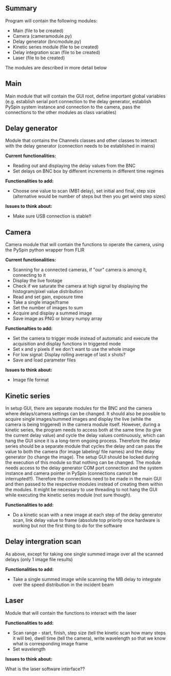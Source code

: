 Summary
-------

Program will contain the following modules:

- Main (file to be created)  
- Camera (cameramodule.py)  
- Delay generator (bncmodule.py)
- Kinetic series module (file to be created)
- Delay integration scan (file to be created) 
- Laser (file to be created) 
 

The modules are described in more detail below


Main
----

Main module that will contain the GUI root, define important global variables (e.g. establish serial port connection to the delay generator, establish PySpin system instance and connection to the camera, pass the connections to the other modules as class variables)


Delay generator
---------------

Module that contains the Channels classes and other classes to interact with the delay generator (connection needs to be established in mains)

**Current functionalities:**

- Reading out and displaying the delay values from the BNC    
- Set delays on BNC box by different increments in different time regimes 

**Functionalities to add:**

- Choose one value to scan (MB1 delay), set initial and final, step size (alternative would be number of steps but then you get weird step sizes)    

**Issues to think about:**

- Make sure USB connection is stable!!  


Camera
------

Camera module that will contain the functions to operate the camera, using the PySpin python wrapper from FLIR  

**Current functionalities:**

- Scanning for a connected cameras, if "our" camera is among it, connecting to it 
- Display the live footage 
- Check if we saturate the camera at high signal by displaying the histogram/pixel value distribution
- Read and set gain, exposure time
- Take a single image/frame  
- Set the number of images to sum 
- Acquire and display a summed image
- Save image as PNG or binary numpy array

**Functionalties to add:**

- Set the camera to trigger mode instead of  automatic and execute the acquisition and display functions in triggered mode
- Set x and y pixels if we don't want to use the whole image  
- For low signal: Display rolling average of last x shots?    
- Save and load parameter files

**Issues to think about:**

- Image file format  



Kinetic series
--------------

In setup GUI, there are separate modules for the BNC and the camera where delays/camera settings can be changed. It should also be possible to acquire single images/summed images and display the live (while the camera is being triggered) in the camera module itself. However, during a kinetic series, the program needs to access both at the same time (to give the current delay value) and cycle the delay values continuously, which can hang the GUI since it is a long-term ongoing process. Therefore the delay series should be a separate module that cycles the delay and can pass the value to both the camera (for image labeling/ file names) and the delay generator (to change the image). The setup GUI should be locked during the execution of this module so that nothing can be changed. The module needs access to the delay generator COM port connection and the system instance and camera pointer in PySpin (connections cannot be interrupted!!). Therefore the connections need to be made in the main GUI and then passed to the respective modules instead of creating them within the modules. It might be necessary to use threading to not hang the GUI while executing the kinetic series module (not sure though).

**Functionalities to add:**

- Do a kinetic scan with a new image at each step of the delay generator scan, link delay value to frame (absolute top priority once hardware is working but not the first thing to do for the software  



Delay intergration scan
-----------------------

As above, except for taking one single summed image over all the scanned delays (only 1 image file results)

**Functionalities to add:**

- Take a single summed image while scanning the MB delay to integrate over the speed distribution in the incident beam  



Laser
-----

Module that will contain the functions to interact with the laser

**Functionalities to add:**

- Scan range - start, finish, step size (tell the kinetic scan how many steps it will be), dwell time (tell the camera), write wavelength so that we know what is corresponding image frame    
- Set wavelength  

**Issues to think about:**

What is the laser software interface??
 
